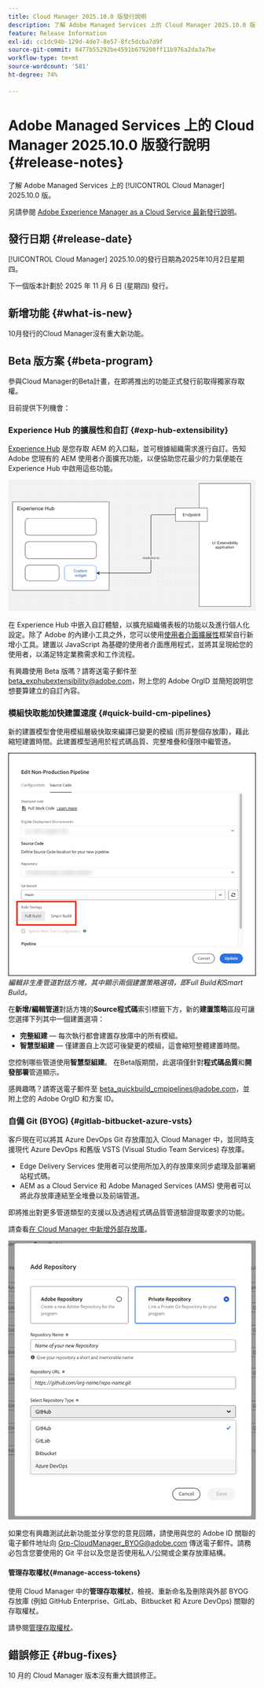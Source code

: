 ```yaml
---
title: Cloud Manager 2025.10.0 版發行說明
description: 了解 Adobe Managed Services 上的 Cloud Manager 2025.10.0 版。
feature: Release Information
exl-id: cc1dc94b-129d-4de7-8e57-8fc5dcba7d9f
source-git-commit: 8477b55292be4591b679200ff11b976a2da3a7be
workflow-type: tm+mt
source-wordcount: '581'
ht-degree: 74%

---
```


# Adobe Managed Services 上的 Cloud Manager 2025.10.0 版發行說明 {#release-notes}

<!-- RELEASE WIKI  https://wiki.corp.adobe.com/display/DMSArchitecture/Cloud+Manager+2025.04.0+Release -->

了解 Adobe Managed Services 上的 [!UICONTROL Cloud Manager] 2025.10.0 版。

另請參閱 [Adobe Experience Manager as a Cloud Service 最新發行說明](https://experienceleague.adobe.com/zh-hant/docs/experience-manager-cloud-service/content/release-notes/home)。

## 發行日期 {#release-date}

[!UICONTROL Cloud Manager] 2025.10.0的發行日期為2025年10月2日星期四。

<!-- There are no significant new features or bug fixes in the May Cloud Manager release. -->

下一個版本計劃於 2025 年 11 月 6 日 (星期四) 發行。

<!-- SAVE FOR FUTURE POSSIBLE USE There are no significant new features or bug fixes in the May Cloud Manager release. -->

## 新增功能 {#what-is-new}

10月發行的Cloud Manager沒有重大新功能。


## Beta 版方案 {#beta-program}

參與Cloud Manager的Beta計畫，在即將推出的功能正式發行前取得獨家存取權。

目前提供下列機會：

### Experience Hub 的擴展性和自訂 {#exp-hub-extensibility}

[Experience Hub](https://experienceleague.adobe.com/zh-hant/docs/experience-manager-65/content/experience-hub/experience-hub) 是您存取 AEM 的入口點，並可根據組織需求進行自訂。告知 Adobe 您現有的 AEM 使用者介面擴充功能，以便協助您花最少的力氣便能在 Experience Hub 中啟用這些功能。

![Experience Hub 擴展性與自訂工作流程的圖表](/help/release-notes/assets/experience-hub-extensibility-customization.png)

在 Experience Hub 中嵌入自訂體驗，以擴充組織儀表板的功能以及進行個人化設定。除了 Adobe 的內建小工具之外，您可以使用[使用者介面擴展性](https://developer.adobe.com/uix/docs/)框架自行新增小工具。建置以 JavaScript 為基礎的使用者介面應用程式，並將其呈現給您的使用者，以滿足特定業務需求和工作流程。

有興趣使用 Beta 版嗎？請寄送電子郵件至 [beta_exphubextensibility@adobe.com](mailto:beta_exphubextensibility@adobe.com)，附上您的 Adobe OrgID 並簡短說明您想要算建立的自訂內容。

### 模組快取能加快建置速度 {#quick-build-cm-pipelines}

新的建置模型會使用模組層級快取來編譯已變更的模組 (而非整個存放庫)，藉此縮短建置時間。此建置模型適用於程式碼品質、完整堆疊和僅限中繼管道。

![編輯非生產管道對話方塊，其中顯示兩個建置策略選項，即Full Build和Smart Build](/help/release-notes/assets/non-production-pipeline-edit.png) *編輯非生產管道對話方塊，其中顯示兩個建置策略選項，即Full Build和Smart Build。*

在&#x200B;**新增/編輯管道**&#x200B;對話方塊的&#x200B;**Source程式碼**&#x200B;索引標籤下方，新的&#x200B;**建置策略**&#x200B;區段可讓您選擇下列其中一個建置選項：

* **完整組建** — 每次執行都會建置存放庫中的所有模組。
* **智慧型組建** — 僅建置自上次認可後變更的模組，這會縮短整體建置時間。

您控制哪些管道使用&#x200B;**智慧型組建**。 在Beta版期間，此選項僅針對&#x200B;**程式碼品質**&#x200B;和&#x200B;**開發部署**&#x200B;管道顯示。

感興趣嗎？請寄送電子郵件至 [beta_quickbuild_cmpipelines@adobe.com](mailto:beta_quickbuild_cmpipelines@adobe.com)，並附上您的 Adobe OrgID 和方案 ID。

<!-- You can deactivate incremental builds at the pipeline level by setting the property `CM_BUILD_DISABLE_MODULE_CACHING` to `true` (effective during the `BUILD` step). For how to add pipeline variables, see [Pipeline variables](/help/getting-started/build-environment.md#pipeline-variables). -->


### 自備 Git (BYOG) {#gitlab-bitbucket-azure-vsts}

<!-- BOTH CS & AMS -->

客戶現在可以將其 Azure DevOps Git 存放庫加入 Cloud Manager 中，並同時支援現代 Azure DevOps 和舊版 VSTS (Visual Studio Team Services) 存放庫。

* Edge Delivery Services 使用者可以使用所加入的存放庫來同步處理及部署網站程式碼。
* AEM as a Cloud Service 和 Adobe Managed Services (AMS) 使用者可以將此存放庫連結至全堆疊以及前端管道。

即將推出對更多管道類型的支援以及透過程式碼品質管道驗證提取要求的功能。

請查看[在 Cloud Manager 中新增外部存放庫](/help/managing-code/external-repositories.md)。

![Add Repository dialog box](/help/release-notes/assets/azure-repo.png)

如果您有興趣測試此新功能並分享您的意見回饋，請使用與您的 Adobe ID 關聯的電子郵件地址向 [Grp-CloudManager_BYOG@adobe.com](mailto:grp-cloudmanager_byog@adobe.com) 傳送電子郵件。請務必包含您要使用的 Git 平台以及您是否使用私人/公開或企業存放庫結構。

#### 管理存取權杖{#manage-access-tokens}

使用 Cloud Manager 中的&#x200B;**管理存取權杖**，檢視、重新命名及刪除與外部 BYOG 存放庫 (例如 GitHub Enterprise、GitLab、Bitbucket 和 Azure DevOps) 關聯的存取權杖。

請參閱[管理存取權杖](/help/managing-code/manage-access-tokens.md)。

<!-- If you are interested in testing this new feature and sharing your feedback, send an email to [Grp-CloudManager_BYOG@adobe.com](mailto:grp-cloudmanager_byog@adobe.com) from your email address associated with your Adobe ID. -->

## 錯誤修正 {#bug-fixes}

10 月的 Cloud Manager 版本沒有重大錯誤修正。

<!--
Known Issues {#known-issues}

* A -->
